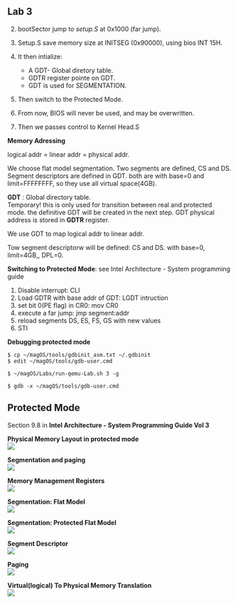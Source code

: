 ## Lab 3

2. bootSector jump to *setup.S*  at 0x1000 (far jump).

2. Setup.S save memory size at INITSEG (0x90000), using bios INT 15H.

3. It then intialize:   

   - A GDT- Global diretory table.  
   - GDTR register pointe on GDT.  
   - GDT is used for SEGMENTATION.  

4. Then switch to the Protected Mode.

5. From now, BIOS will never be used, and may be overwritten.

6. Then we passes control to Kernel Head.S

**Memory Adressing**  

logical addr = linear addr = physical addr.

We choose flat model segmentation. Two segments are defined, CS and DS. Segment descriptors are defined in GDT. 
both are with base=0 and limit=FFFFFFFF, so they use all virtual space(4GB).  

**GDT** : Global directory table.   
Temporary! this is only used for transition between real and protected mode. the definitive
GDT will be created in the next step. GDT physical address is stored in **GDTR** register. 

We use GDT to map logical addr to linear addr. 

Tow segment descriptorw will be defined: CS and DS. with base=0, limit=4GB,, DPL=0.     


**Switching to Protected Mode**: see Intel Architecture - System programming guide 
1. Disable interrupt: CLI
2. Load GDTR with base addr of GDT: LGDT intruction  
3. set bit 0(PE flag) in CR0: mov CR0
4. execute a far jump: jmp segment:addr
5. reload segments DS, ES, FS, GS with new values
6. STI

**Debugging protected mode** 
  ~~~
  $ cp ~/magOS/tools/gdbinit_asm.txt ~/.gdbinit
  $ edit ~/magOS/tools/gdb-user.cmd 

  $ ~/magOS/Labs/run-qemu-Lab.sh 3 -g

  $ gdb -x ~/magOS/tools/gdb-user.cmd 
  ~~~

## Protected Mode 
 Section 9.8 in **Intel Architecture - System Programming Guide Vol 3**  

**Physical Memory Layout in protected mode**  
  ![](../../documentation/images/Kernel-phymem-boot-protected-Mode.png)

**Segmentation and paging**  
  ![](../../documentation/images/IA32-Segmentation-Paging.png)

**Memory Management Registers**  
  ![](../../documentation/images/IA32-MMU-Registers.png)

**Segmentation: Flat Model**  
  ![](../../documentation/images/IA32-Segmentation-Flat-Model.png)

**Segmentation: Protected Flat Model**  
  ![](../../documentation/images/IA32-Segmentation-Protected-Flat-Model.png)

**Segment Descriptor**  
  ![](../../documentation/images/IA32-Segment-Descriptor.png)

**Paging**  
  ![](../../documentation/images/IA32-Paging.png)

**Virtual(logical) To Physical Memory Translation**  
  ![](../../documentation/images/Virtual-To-Physical-Memory.png)
